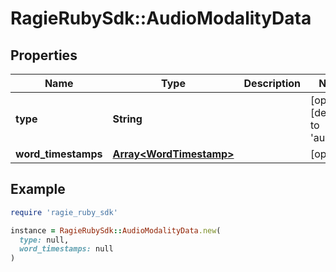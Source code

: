 # RagieRubySdk::AudioModalityData

## Properties

| Name | Type | Description | Notes |
| ---- | ---- | ----------- | ----- |
| **type** | **String** |  | [optional][default to &#39;audio&#39;] |
| **word_timestamps** | [**Array&lt;WordTimestamp&gt;**](WordTimestamp.md) |  | [optional] |

## Example

```ruby
require 'ragie_ruby_sdk'

instance = RagieRubySdk::AudioModalityData.new(
  type: null,
  word_timestamps: null
)
```

